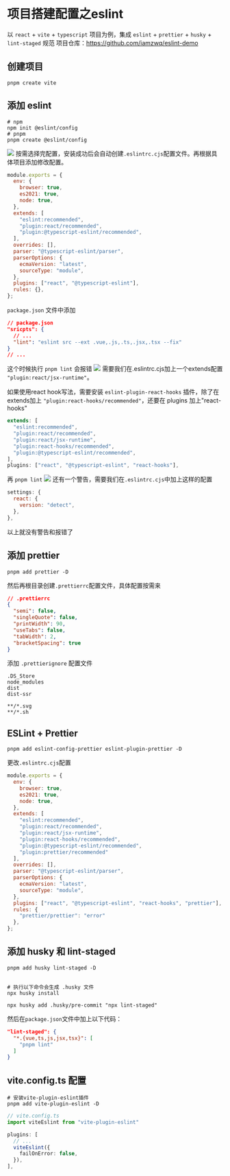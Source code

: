 # 项目搭建配置之eslint

以 `react` + `vite` + `typescript` 项目为例，集成 `eslint` + `prettier` + `husky` + `lint-staged` 规范
项目仓库：https://github.com/iamzwq/eslint-demo
## 创建项目
```shell
pnpm create vite
```
## 添加 eslint
```shell
# npm
npm init @eslint/config
# pnpm
pnpm create @eslint/config
```
![](https://cdn.nlark.com/yuque/0/2023/png/680136/1679546458291-90132e79-2839-4fa2-a5df-495e3045490a.png)
按需选择完配置，安装成功后会自动创建`.eslintrc.cjs`配置文件。再根据具体项目添加修改配置。
```javascript
module.exports = {
  env: {
    browser: true,
    es2021: true,
    node: true,
  },
  extends: [
    "eslint:recommended",
    "plugin:react/recommended",
    "plugin:@typescript-eslint/recommended",
  ],
  overrides: [],
  parser: "@typescript-eslint/parser",
  parserOptions: {
    ecmaVersion: "latest",
    sourceType: "module",
  },
  plugins: ["react", "@typescript-eslint"],
  rules: {},
};
```
`package.json` 文件中添加
```json
// package.json
"sricpts": {
  // ...
  "lint": "eslint src --ext .vue,.js,.ts,.jsx,.tsx --fix"
}
// ...
```
这个时候执行 `pnpm lint` 会报错
![](https://cdn.nlark.com/yuque/0/2023/png/680136/1679547469081-3096a493-7368-423c-a61f-f7c8fdf906b0.png)
需要我们在.eslintrc.cjs加上一个extends配置 `"plugin:react/jsx-runtime"`。

如果使用react hook写法，需要安装 `eslint-plugin-react-hooks` 插件，除了在extends加上 `"plugin:react-hooks/recommended"`，还要在 plugins 加上"react-hooks"

```javascript
extends: [
  "eslint:recommended",
  "plugin:react/recommended",
  "plugin:react/jsx-runtime",
  "plugin:react-hooks/recommended",
  "plugin:@typescript-eslint/recommended",
],
plugins: ["react", "@typescript-eslint", "react-hooks"],
```
再 `pnpm lint`
![](https://cdn.nlark.com/yuque/0/2023/png/680136/1679547675717-a4f5333d-9247-4429-8e9d-1b59d8037774.png)
还有一个警告，需要我们在`.eslintrc.cjs`中加上这样的配置
```javascript
settings: {
  react: {
    version: "detect",
  },
},
```
以上就没有警告和报错了
## 添加 prettier
```shell
pnpm add prettier -D
```
然后再根目录创建`.prettierrc`配置文件，具体配置按需来
```json
// .prettierrc
{
  "semi": false,
  "singleQuote": false,
  "printWidth": 90,
  "useTabs": false,
  "tabWidth": 2,
  "bracketSpacing": true
}
```
添加 `.prettierignore` 配置文件
```
.DS_Store
node_modules
dist
dist-ssr

**/*.svg
**/*.sh
```
## ESLint + Prettier
```shell
pnpm add eslint-config-prettier eslint-plugin-prettier -D
```
更改`.eslintrc.cjs`配置
```javascript
module.exports = {
  env: {
    browser: true,
    es2021: true,
    node: true,
  },
  extends: [
    "eslint:recommended",
    "plugin:react/recommended",
    "plugin:react/jsx-runtime",
    "plugin:react-hooks/recommended",
    "plugin:@typescript-eslint/recommended",
    "plugin:prettier/recommended"
  ],
  overrides: [],
  parser: "@typescript-eslint/parser",
  parserOptions: {
    ecmaVersion: "latest",
    sourceType: "module",
  },
  plugins: ["react", "@typescript-eslint", "react-hooks", "prettier"],
  rules: {
    "prettier/prettier": "error"
  },
};
```
## 添加 husky 和 lint-staged
```shell
pnpm add husky lint-staged -D


# 执行以下命令会生成 .husky 文件
npx husky install

npx husky add .husky/pre-commit "npx lint-staged"
```
然后在`package.json`文件中加上以下代码：
```json
"lint-staged": {
  "*.{vue,ts,js,jsx,tsx}": [
    "pnpm lint"
  ]
}
```
## vite.config.ts 配置
```shell
# 安装vite-plugin-eslint插件
pnpm add vite-plugin-eslint -D
```
```typescript
// vite.config.ts
import viteEslint from "vite-plugin-eslint"

plugins: [
  // ...
  viteEslint({
    failOnError: false,
  }),
],
```